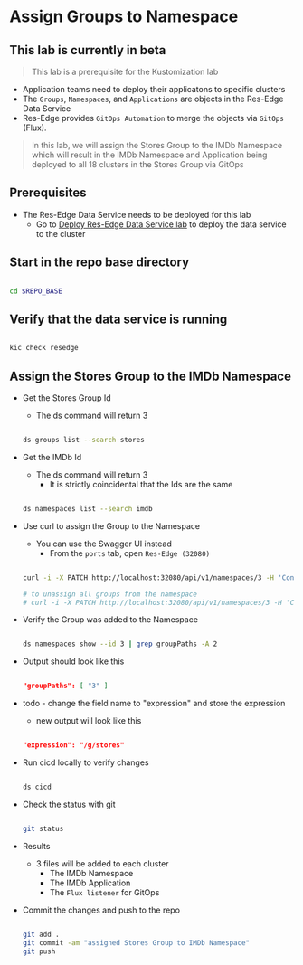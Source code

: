 # Assign Groups to Namespace

## This lab is currently in beta

> This lab is a prerequisite for the Kustomization lab

- Application teams need to deploy their applicatons to specific clusters
- The `Groups`, `Namespaces`, and `Applications` are objects in the Res-Edge Data Service
- Res-Edge provides `GitOps Automation` to merge the objects via `GitOps` (Flux).

> In this lab, we will assign the Stores Group to the IMDb Namespace which will result in the IMDb Namespace and Application being deployed to all 18 clusters in the Stores Group via GitOps

## Prerequisites

- The Res-Edge Data Service needs to be deployed for this lab
  - Go to [Deploy Res-Edge Data Service lab](../deploy-res-edge/README.md#inner-loop-with-res-edge) to deploy the data service to the cluster

## Start in the repo base directory

  ```bash

  cd $REPO_BASE

  ```

## Verify that the data service is running

  ```bash

  kic check resedge

  ```

## Assign the Stores Group to the IMDb Namespace

- Get the Stores Group Id
  - The ds command will return 3

  ```bash

  ds groups list --search stores

  ```

- Get the IMDb Id
  - The ds command will return 3
    - It is strictly coincidental that the Ids are the same

  ```bash

  ds namespaces list --search imdb

  ```

- Use curl to assign the Group to the Namespace
  - You can use the Swagger UI instead
    - From the `ports` tab, open `Res-Edge (32080)`

  ```bash

  curl -i -X PATCH http://localhost:32080/api/v1/namespaces/3 -H 'Content-Type: application/json' -d '{ "expression": "/g/stores" }'

  # to unassign all groups from the namespace
  # curl -i -X PATCH http://localhost:32080/api/v1/namespaces/3 -H 'Content-Type: application/json' -d '{ "expression": null }'

  ```

- Verify the Group was added to the Namespace

  ```bash

  ds namespaces show --id 3 | grep groupPaths -A 2

  ```

- Output should look like this

  ```json

  "groupPaths": [ "3" ]

  ```

- todo - change the field name to "expression" and store the expression
  - new output will look like this

  ```json

  "expression": "/g/stores"

  ```

- Run cicd locally to verify changes

  ```bash

  ds cicd

  ```

- Check the status with git

  ```bash

  git status

  ```

- Results
  - 3 files will be added to each cluster
    - The IMDb Namespace
    - The IMDb Application
    - The `Flux listener` for GitOps

- Commit the changes and push to the repo

  ```bash

  git add .
  git commit -am "assigned Stores Group to IMDb Namespace"
  git push

  ```
